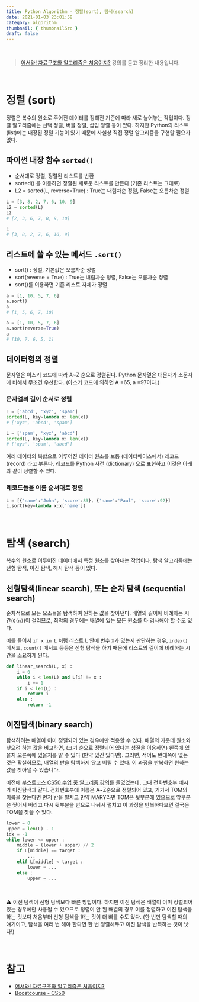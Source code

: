 ```yaml
---
title: Python Algorithm - 정렬(sort), 탐색(search)
date: 2021-01-03 23:01:58
category: algorithm
thumbnail: { thumbnailSrc }
draft: false
---
```


</br>

> [어서와! 자료구조와 알고리즘은 처음이지?](https://programmers.co.kr/learn/courses/57) 강의를 듣고 정리한 내용입니다.

</br>

# 정렬 (sort)

정렬은 복수의 원소로 주어진 데이터를 정해진 기준에 따라 새로 늘어놓는 작업이다. 정렬 알고리즘에는 선택 정렬, 버블 정렬, 삽입 정렬 등이 있다. 하지만 Python의 리스트(list)에는 내장된 정렬 기능이 있기 때문에 사실상 직접 정렬 알고리즘을 구현할 필요가 없다.

## 파이썬 내장 함수 `sorted()`

- 순서대로 정렬, 정렬된 리스트를 반환
- sorted() 를 이용하면 정렬된 새로운 리스트를 만든다 (기존 리스트는 그대로)
- L2 = sorted(L, reverse=True) : True는 내림차순 정렬, False는 오름차순 정렬

```python
L = [3, 8, 2, 7, 6, 10, 9]
L2 = sorted(L)
L2
# [2, 3, 6, 7, 8, 9, 10]

L
# [3, 8, 2, 7, 6, 10, 9]
```

## 리스트에 쓸 수 있는 메서드 `.sort()`

- sort() : 정렬, 기본값은 오름차순 정렬
- sort(reverse = True) : True는 내림차순 정렬, False는 오름차순 정렬
- sort()를 이용하면 기존 리스트 자체가 정렬

```python
a = [1, 10, 5, 7, 6]
a.sort()
a
# [1, 5, 6, 7, 10]

a = [1, 10, 5, 7, 6]
a.sort(reverse=True)
a
# [10, 7, 6, 5, 1]
```

## 데이터형의 정렬

문자열은 아스키 코드에 따라 A~Z 순으로 정렬된다. Python 문자열은 대문자가 소문자에 비해서 무조건 우선한다. (아스키 코드에 의하면 A =65, a =97이다.)

### 문자열의 길이 순서로 정렬

```python
L = ['abcd', 'xyz', 'spam']
sorted(L, key=lambda x: len(x))
# ['xyz', 'abcd', 'spam']

L = ['spam', 'xyz', 'abcd']
sorted(L, key=lambda x: len(x))
# ['xyz', 'spam', 'abcd']
```

여러 데이터의 복합으로 이루어진 데이터 원소를 보통 (데이터베이스에서) 레코드 (record) 라고 부른다. 레코드를 Python 사전 (dictionary) 으로 표현하고 이것은 아래와 같이 정렬할 수 있다.

### 레코드들을 이름 순서대로 정렬

```python
L = [{'name':'John', 'score':83}, {'name':'Paul', 'score':92}]
L.sort(key=lambda x:x['name'])
```

</br>

# 탐색 (search)

복수의 원소로 이루어진 데이터에서 특정 원소를 찾아내는 작업이다. 탐색 알고리즘에는 선형 탐색, 이진 탐색, 해시 탐색 등이 있다.

## 선형탐색(linear search), 또는 순차 탐색 (sequential search)

순차적으로 모든 요소들을 탐색하여 원하는 값을 찾아낸다. 배열의 길이에 비례하는 시간(`O(n)`)이 걸리므로, 최악의 경우에는 배열에 있는 모든 원소를 다 검사해야 할 수도 있다.

예를 들어서 `if x in L` 처럼 리스트 L 안에 변수 x가 있는지 판단하는 경우, `index()` 메서드, `count()` 메서드 등등은 선형 탐색을 하기 때문에 리스트의 길이에 비례하는 시간을 소요하게 된다.

```python
def linear_search(L, x) :
	i = 0
	while i < len(L) and L[i] != x :
		i += 1
	if i < len(L) :
		return i
	else :
		return -1
```

## 이진탐색(binary search)

탐색하려는 배열이 이미 정렬되어 있는 경우에만 적용할 수 있다. 배열의 가운데 원소와 찾으려 하는 값을 비교하면, (크기 순으로 정렬되어 있다는 성질을 이용하면) 왼쪽에 있을지 오른쪽에 있을지를 알 수 있다 (만약 있긴 있다면). 그러면, 적어도 반대쪽에 없는 것은 확실하므로, 배열의 반을 탐색하지 않고 버릴 수 있다. 이 과정을 반복하면 원하는 값을 찾아낼 수 있습니다.

예전에 [부스트코스 CS50 수업 중 알고리즘 강의](https://www.boostcourse.org/cs112/lecture/118999)를 들었었는데, 그때 전화번호부 예시가 이진탐색과 같다. 전화번호부에 이름은 A~Z순으로 정렬되어 있고, 거기서 TOM의 이름을 찾는다면 먼저 반을 펼치고 만약 MARY라면 TOM은 뒷부분에 있으므로 앞부분은 찢어서 버리고 다시 뒷부분을 반으로 나눠서 펼치고 이 과정을 반복하다보면 결국은 TOM을 찾을 수 있다.

```python
lower = 0
upper = len(L) - 1
idx = -1
while lower <= upper :
	middle = (lower + upper) // 2
	if L[middle] == target :
		...
	elif L[middle] < target :
		lower = ...
	else :
		upper = ...
```

</br>

⚠️ 이진 탐색이 선형 탐색보다 빠른 방법이다. 하지만 이진 탐색은 배열이 이미 정렬되어 있는 경우에만 사용될 수 있으므로 정렬이 안 된 배열의 경우 이를 정렬하고 이진 탐색을 하는 것보다 처음부터 선형 탐색을 하는 것이 더 빠를 수도 있다. (한 번만 탐색할 때의 얘기이고, 탐색을 여러 번 해야 한다면 한 번 정렬해두고 이진 탐색을 반복하는 것이 낫다!)

</br>

# 참고

- [어서와! 자료구조와 알고리즘은 처음이지?](https://programmers.co.kr/learn/courses/57)
- [Boostcourse - CS50](https://www.boostcourse.org/cs112/lecture/118999)
